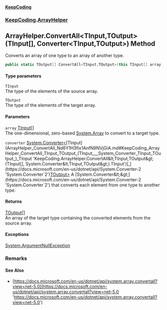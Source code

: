 #### [KeepCoding](index.md 'index')
### [KeepCoding](KeepCoding.md 'KeepCoding').[ArrayHelper](ArrayHelper.md 'KeepCoding.ArrayHelper')
## ArrayHelper.ConvertAll&lt;TInput,TOutput&gt;(TInput[], Converter&lt;TInput,TOutput&gt;) Method
Converts an array of one type to an array of another type.  
```csharp
public static TOutput[] ConvertAll<TInput,TOutput>(this TInput[] array, System.Converter<TInput,TOutput> converter);
```
#### Type parameters
<a name='KeepCoding_ArrayHelper_ConvertAll_TInput_TOutput_(TInput___System_Converter_TInput_TOutput_)_TInput'></a>
`TInput`  
The type of the elements of the source array.
  
<a name='KeepCoding_ArrayHelper_ConvertAll_TInput_TOutput_(TInput___System_Converter_TInput_TOutput_)_TOutput'></a>
`TOutput`  
The type of the elements of the target array.
  
#### Parameters
<a name='KeepCoding_ArrayHelper_ConvertAll_TInput_TOutput_(TInput___System_Converter_TInput_TOutput_)_array'></a>
`array` [TInput](ArrayHelper_ConvertAll_Nd6Y1H3fix1AnfN9NVjGiA.md#KeepCoding_ArrayHelper_ConvertAll_TInput_TOutput_(TInput___System_Converter_TInput_TOutput_)_TInput 'KeepCoding.ArrayHelper.ConvertAll&lt;TInput,TOutput&gt;(TInput[], System.Converter&lt;TInput,TOutput&gt;).TInput')[[]](https://docs.microsoft.com/en-us/dotnet/api/System.Array 'System.Array')  
The one-dimensional, zero-based [System.Array](https://docs.microsoft.com/en-us/dotnet/api/System.Array 'System.Array') to convert to a target type.
  
<a name='KeepCoding_ArrayHelper_ConvertAll_TInput_TOutput_(TInput___System_Converter_TInput_TOutput_)_converter'></a>
`converter` [System.Converter&lt;](https://docs.microsoft.com/en-us/dotnet/api/System.Converter-2 'System.Converter`2')[TInput](ArrayHelper_ConvertAll_Nd6Y1H3fix1AnfN9NVjGiA.md#KeepCoding_ArrayHelper_ConvertAll_TInput_TOutput_(TInput___System_Converter_TInput_TOutput_)_TInput 'KeepCoding.ArrayHelper.ConvertAll&lt;TInput,TOutput&gt;(TInput[], System.Converter&lt;TInput,TOutput&gt;).TInput')[,](https://docs.microsoft.com/en-us/dotnet/api/System.Converter-2 'System.Converter`2')[TOutput](ArrayHelper_ConvertAll_Nd6Y1H3fix1AnfN9NVjGiA.md#KeepCoding_ArrayHelper_ConvertAll_TInput_TOutput_(TInput___System_Converter_TInput_TOutput_)_TOutput 'KeepCoding.ArrayHelper.ConvertAll&lt;TInput,TOutput&gt;(TInput[], System.Converter&lt;TInput,TOutput&gt;).TOutput')[&gt;](https://docs.microsoft.com/en-us/dotnet/api/System.Converter-2 'System.Converter`2')  
A [System.Converter&lt;&gt;](https://docs.microsoft.com/en-us/dotnet/api/System.Converter-2 'System.Converter`2') that converts each element from one type to another type.
  
#### Returns
[TOutput](ArrayHelper_ConvertAll_Nd6Y1H3fix1AnfN9NVjGiA.md#KeepCoding_ArrayHelper_ConvertAll_TInput_TOutput_(TInput___System_Converter_TInput_TOutput_)_TOutput 'KeepCoding.ArrayHelper.ConvertAll&lt;TInput,TOutput&gt;(TInput[], System.Converter&lt;TInput,TOutput&gt;).TOutput')[[]](https://docs.microsoft.com/en-us/dotnet/api/System.Array 'System.Array')  
An array of the target type containing the converted elements from the source array.
#### Exceptions
[System.ArgumentNullException](https://docs.microsoft.com/en-us/dotnet/api/System.ArgumentNullException 'System.ArgumentNullException')  
### Remarks
#### See Also
- [https://docs.microsoft.com/en-us/dotnet/api/system.array.convertall?view=net-5.0](https://docs.microsoft.com/en-us/dotnet/api/system.array.convertall?view=net-5.0 'https://docs.microsoft.com/en-us/dotnet/api/system.array.convertall?view=net-5.0')
